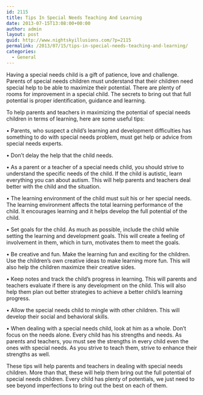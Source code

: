 ```yaml
---
id: 2115
title: Tips In Special Needs Teaching And Learning
date: 2013-07-15T13:08:00+00:00
author: admin
layout: post
guid: http://www.nightskyillusions.com/?p=2115
permalink: /2013/07/15/tips-in-special-needs-teaching-and-learning/
categories:
  - General
---
```

Having a special needs child is a gift of patience, love and challenge. Parents of special needs children must understand that their children need special help to be able to maximize their potential. There are plenty of rooms for improvement in a special child. The secrets to bring out that full potential is proper identification, guidance and learning.

To help parents and teachers in maximizing the potential of special needs children in terms of learning, here are some useful tips:

• Parents, who suspect a child’s learning and development difficulties has something to do with special needs problem, must get help or advice from special needs experts.

• Don’t delay the help that the child needs.

• As a parent or a teacher of a special needs child, you should strive to understand the specific needs of the child. If the child is autistic, learn everything you can about autism. This will help parents and teachers deal better with the child and the situation.

• The learning environment of the child must suit his or her special needs. The learning environment affects the total learning performance of the child. It encourages learning and it helps develop the full potential of the child.

• Set goals for the child. As much as possible, include the child while setting the learning and development goals. This will create a feeling of involvement in them, which in turn, motivates them to meet the goals.

• Be creative and fun. Make the learning fun and exciting for the children. Use the children’s own creative ideas to make learning more fun. This will also help the children maximize their creative sides.

• Keep notes and track the child’s progress in learning. This will parents and teachers evaluate if there is any development on the child. This will also help them plan out better strategies to achieve a better child’s learning progress.

• Allow the special needs child to mingle with other children. This will develop their social and behavioral skills.

• When dealing with a special needs child, look at him as a whole. Don’t focus on the needs alone. Every child has his strengths and needs. As parents and teachers, you must see the strengths in every child even the ones with special needs. As you strive to teach them, strive to enhance their strengths as well.

These tips will help parents and teachers in dealing with special needs children. More than that, these will help them bring out the full potential of special needs children. Every child has plenty of potentials, we just need to see beyond imperfections to bring out the best on each of them.